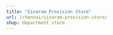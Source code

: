 ```yaml
---
title: "Sivaram Provision Store"
url: /chennai/sivaram-provision-store/
shop: department store
---
```

